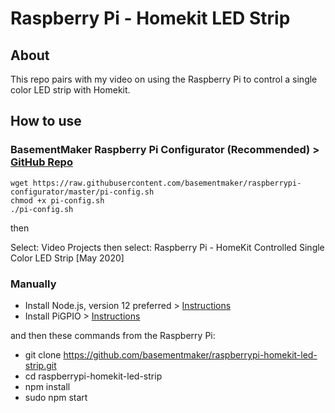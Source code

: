 # Raspberry Pi - Homekit LED Strip

## About
This repo pairs with my video on using the Raspberry Pi to control a single color LED strip with Homekit.

## How to use

### BasementMaker Raspberry Pi Configurator (Recommended) > [GitHub Repo](https://github.com/basementmaker/raspberrypi-configurator)

```
wget https://raw.githubusercontent.com/basementmaker/raspberrypi-configurator/master/pi-config.sh
chmod +x pi-config.sh
./pi-config.sh
```
then

Select: Video Projects
then select: Raspberry Pi - HomeKit Controlled Single Color LED Strip [May 2020]

### Manually
- Install Node.js, version 12 preferred > [Instructions](https://github.com/nodesource/distributions/blob/master/README.md)
- Install PiGPIO > [Instructions](https://github.com/fivdi/pigpio)

and then these commands from the Raspberry Pi:
- git clone https://github.com/basementmaker/raspberrypi-homekit-led-strip.git
- cd raspberrypi-homekit-led-strip
- npm install
- sudo npm start
